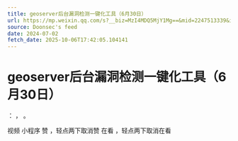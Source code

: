 ```yaml
---
title: geoserver后台漏洞检测一键化工具（6月30日）
url: https://mp.weixin.qq.com/s?__biz=MzI4MDQ5MjY1Mg==&mid=2247513339&idx=1&sn=df9ed11a7cfed784d5ec94510db63f0f
source: Doonsec's feed
date: 2024-07-02
fetch_date: 2025-10-06T17:42:05.104141
---
```


# geoserver后台漏洞检测一键化工具（6月30日）

：
，
。

视频
小程序
赞
，轻点两下取消赞
在看
，轻点两下取消在看